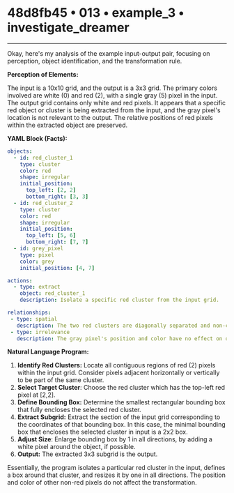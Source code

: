 # 48d8fb45 • 013 • example_3 • investigate_dreamer

---
Okay, here's my analysis of the example input-output pair, focusing on perception, object identification, and the transformation rule.

**Perception of Elements:**

The input is a 10x10 grid, and the output is a 3x3 grid. The primary colors involved are white (0) and red (2), with a single gray (5) pixel in the input. The output grid contains only white and red pixels. It appears that a specific red object or cluster is being extracted from the input, and the gray pixel's location is not relevant to the output. The relative positions of red pixels within the extracted object are preserved.

**YAML Block (Facts):**



```yaml
objects:
  - id: red_cluster_1
    type: cluster
    color: red
    shape: irregular
    initial_position:
      top_left: [2, 2]
      bottom_right: [3, 3]
  - id: red_cluster_2
    type: cluster
    color: red
    shape: irregular
    initial_position:
      top_left: [5, 6]
      bottom_right: [7, 7]
  - id: grey_pixel
    type: pixel
    color: grey
    initial_position: [4, 7]

actions:
  - type: extract
    object: red_cluster_1
    description: Isolate a specific red cluster from the input grid.

relationships:
 - type: spatial
   description: The two red clusters are diagonally separated and non-contiguous.
 - type: irrelevance
   description: The gray pixel's position and color have no effect on output
```



**Natural Language Program:**

1.  **Identify Red Clusters:** Locate all contiguous regions of red (2) pixels within the input grid. Consider pixels adjacent horizontally or vertically to be part of the same cluster.
2. **Select Target Cluster**: Choose the red cluster which has the top-left red pixel at [2,2].
3. **Define Bounding Box:** Determine the smallest rectangular bounding box that fully encloses the selected red cluster.
4.  **Extract Subgrid:** Extract the section of the input grid corresponding to the coordinates of that bounding box. In this case, the minimal bounding box that encloses the selected cluster in input is a 2x2 box.
5. **Adjust Size**: Enlarge bounding box by 1 in all directions, by adding a white pixel around the object, if possible.
6.  **Output:** The extracted 3x3 subgrid is the output.

Essentially, the program isolates a particular red cluster in the input, defines a box around that cluster, and resizes it by one in all directions. The position and color of other non-red pixels do not affect the transformation.

